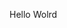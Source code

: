 Hello Wolrd




























































































































































































































































































































































































































































































































































































































































































































































































































































































































































































































































































































































































































































































































































































































































































































































































































































































































































































































































































